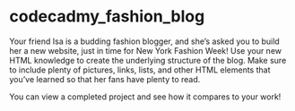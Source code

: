# codecadmy_fashion_blog
Your friend Isa is a budding fashion blogger, and she’s asked you to build her a new website, just in time for New York Fashion Week!
Use your new HTML knowledge to create the underlying structure of the blog. Make sure to include plenty of pictures, links, lists, and other HTML elements that you’ve learned so that her fans have plenty to read.

You can view a completed project and see how it compares to your work!
